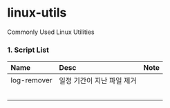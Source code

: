 # linux-utils
Commonly Used Linux Utilities

### 1. Script List

|Name|Desc|Note|
|:---|:---|:---|
|log-remover|일정 기간이 지난 파일 제거||
||||
||||
||||
||||
||||


 
